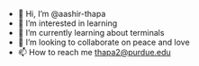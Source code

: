 - 👋 Hi, I’m @aashir-thapa
- 👀 I’m interested in learning
- 🌱 I’m currently learning about terminals 
- 💞️ I’m looking to collaborate on peace and love
- 📫 How to reach me thapa2@purdue.edu

<!---
aashir-thapa/aashir-thapa is a ✨ special ✨ repository because its `README.md` (this file) appears on your GitHub profile.
You can click the Preview link to take a look at your changes.
--->
